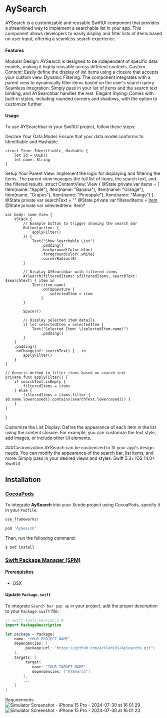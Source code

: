 # AySearch
AYSearch is a customizable and reusable SwiftUI component that provides a streamlined way to implement a searchable list in your app. This component allows developers to easily display and filter lists of items based on user input, offering a seamless search experience.

#### Features
Modular Design: AYSearch is designed to be independent of specific data models, making it highly reusable across different contexts.
 Custom Content: Easily define the display of list items using a closure that accepts your custom view.
 Dynamic Filtering: The component integrates with a parent view to dynamically filter items based on the user's search query.
 Seamless Integration: Simply pass in your list of items and the search text binding, and AYSearchbar handles the rest.
 Elegant Styling: Comes with built-in styles, including rounded corners and shadows, with the option to customize further.

#### Usage
To use AYSearchbar in your SwiftUI project, follow these steps:

Declare Your Data Model:
Ensure that your data model conforms to Identifiable and Hashable.
```
struct Item: Identifiable, Hashable {
    let id = UUID()
    let name: String
}
```
Setup Your Parent View:
Implement the logic for displaying and filtering the items. The parent view manages the full list of items, the search text, and the filtered results.
struct ContentView: View {
    @State private var items = [
        Item(name: "Apple"),
        Item(name: "Banana"),
        Item(name: "Orange"),
        Item(name: "Grapes"),
        Item(name: "Pineapple"),
        Item(name: "Mango")
    ]
    @State private var searchText = ""
    @State private var filteredItems = [Item]()
    @State private var selectedItem: Item?

    var body: some View {
        VStack {
            // Example button to trigger showing the search bar
            Button(action: {
                applyFilter()
            }) {
                Text("Show Searchable List")
                    .padding()
                    .background(Color.blue)
                    .foregroundColor(.white)
                    .cornerRadius(8)
            }
            
            // Display AYSearchbar with filtered items
            AYSearch(filteredItems: $filteredItems, searchText: $searchText) { item in
                Text(item.name)
                    .onTapGesture {
                        selectedItem = item
                    }
            }
            
            Spacer()
            
            // Display selected item details
            if let selectedItem = selectedItem {
                Text("Selected Item: \(selectedItem.name)")
                    .padding()
            }
        }
        .padding()
        .onChange(of: searchText) { _ in
            applyFilter()
        }
    }
    
    // Generic method to filter items based on search text
    private func applyFilter() {
        if searchText.isEmpty {
            filteredItems = items
        } else {
            filteredItems = items.filter { $0.name.lowercased().contains(searchText.lowercased()) }
        }
    }
}

Customize the List Display:
Define the appearance of each item in the list using the content closure. For example, you can customize the text style, add images, or include other UI elements.

###Customization
AYSearch can be customized to fit your app's design needs. You can modify the appearance of the search bar, list items, and more. Simply pass in your desired views and styles.
Swift 5.3+
iOS 14.0+
SwiftUI

## Installation
### [CocoaPods](http://cocoapods.org)
To integrate **AySearch** into your Xcode project using CocoaPods, specify it in your `Podfile`:
```ruby
use_frameworks!

pod 'AySearch'
```
Then, run the following command:

```bash
$ pod install
```

### [Swift Package Manager (SPM)](https://swift.org/package-manager)

#### Prerequisites
- OSX


#### Update `Package.swift`
To integrate `Search bar pop up` in your project, add the proper description to your `Package.swift` file:
```swift
// swift-tools-version:5.0
import PackageDescription

let package = Package(
    name: "YOUR_PROJECT_NAME",
    dependencies: [
        .package(url: "https://github.com/ArslaniOS/AySearchs.git")
    ],
    targets: [
        .target(
            name: "YOUR_TARGET_NAME",
            dependencies: ["AYSearch"]
        ),
        ...
    ]
)
```
Requirements![Simulator Screenshot - iPhone 15 Pro - 2024-07-30 at 16 01 29](https://github.com/user-attachments/assets/ea013b29-cf36-4ab6-8144-573b1f893ce0)
![Simulator Screenshot - iPhone 15 Pro - 2024-07-30 at 16 01 23](https://github.com/user-attachments/assets/da107c6b-4ae4-4d37-939a-39524e9e6f9d)
